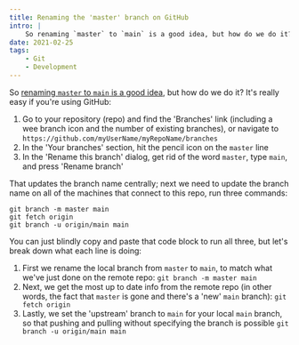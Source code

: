 ```yaml
---
title: Renaming the 'master' branch on GitHub
intro: |
    So renaming `master` to `main` is a good idea, but how do we do it? Fortunately, it's really straightforward if your repository lives on GitHub.
date: 2021-02-25
tags:
    - Git
    - Development
---
```


So [renaming `master` to `main` is a good idea](/blog/empathy-and-renaming-my-master-branch-to-main), but how do we do it? It's really easy if you're using GitHub:

1. Go to your repository (repo) and find the 'Branches' link (including a wee branch icon and the number of existing branches), or navigate to `https://github.com/myUserName/myRepoName/branches`
2. In the 'Your branches' section, hit the pencil icon on the `master` line
3. In the 'Rename this branch' dialog, get rid of the word `master`, type `main`, and press 'Rename branch'

That updates the branch name centrally; next we need to update the branch name on all of the machines that connect to this repo, run three commands:

```git
git branch -m master main
git fetch origin
git branch -u origin/main main
```

You can just blindly copy and paste that code block to run all three, but let's break down what each line is doing:

1. First we rename the local branch from `master` to `main`, to match what we've just done on the remote repo: `git branch -m master main`
2. Next, we get the most up to date info from the remote repo (in other words, the fact that `master` is gone and there's a 'new' `main` branch): `git fetch origin`
3. Lastly, we set the 'upstream' branch to `main` for your local `main` branch, so that pushing and pulling without specifying the branch is possible `git branch -u origin/main main`
